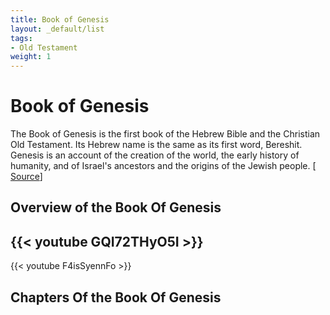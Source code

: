 ```yaml
---
title: Book of Genesis
layout: _default/list
tags:
- Old Testament
weight: 1
---
```

# Book of Genesis

The Book of Genesis is the first book of the Hebrew Bible and the Christian Old Testament. Its Hebrew name is the same as its first word, Bereshit. Genesis is an account of the creation of the world, the early history of humanity, and of Israel's ancestors and the origins of the Jewish people. [ [Source](https://en.wikipedia.org/wiki/Book_of_Genesis)]

## Overview of the Book Of Genesis
{{< youtube GQI72THyO5I >}}
---
{{< youtube F4isSyennFo >}}

## Chapters Of the Book Of Genesis